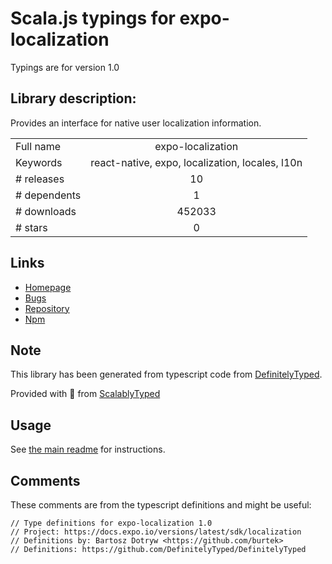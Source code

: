 
# Scala.js typings for expo-localization

Typings are for version 1.0

## Library description:
Provides an interface for native user localization information.

|                    |                 |
| ------------------ | :-------------: |
| Full name          | expo-localization |
| Keywords           | react-native, expo, localization, locales, l10n |
| # releases         | 10 |
| # dependents       | 1 |
| # downloads        | 452033 |
| # stars            | 0 |

## Links
- [Homepage](https://docs.expo.io/versions/latest/sdk/localization/)
- [Bugs](https://github.com/expo/expo/issues)
- [Repository](https://github.com/expo/expo)
- [Npm](https://www.npmjs.com/package/expo-localization)
    


## Note
This library has been generated from typescript code from [DefinitelyTyped](https://definitelytyped.org).

Provided with :purple_heart: from [ScalablyTyped](https://github.com/oyvindberg/ScalablyTyped)

## Usage
See [the main readme](../../readme.md) for instructions.

## Comments

These comments are from the typescript definitions and might be useful:
```
// Type definitions for expo-localization 1.0
// Project: https://docs.expo.io/versions/latest/sdk/localization
// Definitions by: Bartosz Dotryw <https://github.com/burtek>
// Definitions: https://github.com/DefinitelyTyped/DefinitelyTyped

```


